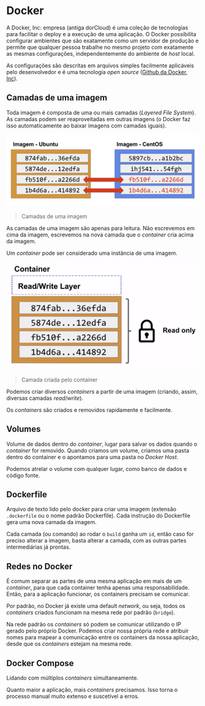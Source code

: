 # Docker
A Docker, Inc: empresa (antiga dorCloud) é uma coleção de tecnologias para facilitar o deploy e a
execução de uma aplicação. O Docker possibilita configurar ambientes que são exatamente como um servidor
de produção e permite que qualquer pessoa trabalhe no mesmo projeto com exatamente as mesmas configurações, independentemente do ambiente de _host_ local. 

As configurações são descritas em arquivos simples facilmente aplicáveis pelo desenvolvedor e é uma 
tecnologia _open source_ ([Github da Docker, Inc](https://github.com/docker)).

## Camadas de uma imagem
Toda imagem é composta de uma ou mais camadas (_Layered File System_). As camadas podem ser reaproveitadas
em outras imagens (o Docker faz isso automaticamente ao baixar imagens com camadas iguais).

![Imagens](./images/layers.png)
> Camadas de uma imagem

As camadas de uma imagem são apenas para leitura. Não escrevemos em cima da imagem, escrevemos na nova 
camada que o _container_ cria acima da imagem.

Um _container_ pode ser considerado uma instância de uma imagem.

![Camadas](./images/read-write.png)
> Camada criada pelo container

Podemos criar diversos _containers_ a partir de uma imagem (criando, assim, diversas camadas _read_/_write_).

Os _containers_ são criados e removidos rapidamente e facilmente.

## Volumes

Volume de dados dentro do _container_, lugar para salvar os dados quando o _container_ for removido. 
Quando criamos um volume, criamos uma pasta dentro do container e o apontamos para uma pasta no _Docker
Host_.

Podemos atrelar o volume com qualquer lugar, como banco de dados e código fonte.

## Dockerfile

Arquivo de texto lido pelo docker para criar uma imagem (extensão ```.dockerfile``` ou o nome padrão Dockerfile). 
Cada instrução do Dockerfile gera uma nova camada da imagem.

Cada camada (ou comando) ao rodar o `build` ganha um `id`, então caso for preciso alterar a imagem, basta 
alterar a camada, com as outras partes intermediárias já prontas.  

## Redes no Docker

É comum separar as partes de uma mesma aplicação em mais de um _container_, para que cada container tenha 
apenas uma responsabilidade. Então, para a aplicação funcionar, os containers precisam se comunicar.

Por padrão, no Docker já existe uma default _network_, ou seja, todos os _containers_ criados funcionam
na mesma rede por padrão (`bridge`).

Na rede padrão os _containers_ só podem se comunicar utilizando o IP gerado pelo próprio Docker. Podemos 
criar nossa própria rede e atribuir nomes para mapear a comunicação entre os containers da nossa 
aplicação, desde que os _containers_ estejam na mesma rede.

## Docker Compose

Lidando com múltiplos _containers_ simultaneamente.

Quanto maior a aplicação, mais _containers_ precisamos. Isso torna o processo manual muito extenso e 
suscetível a erros.


